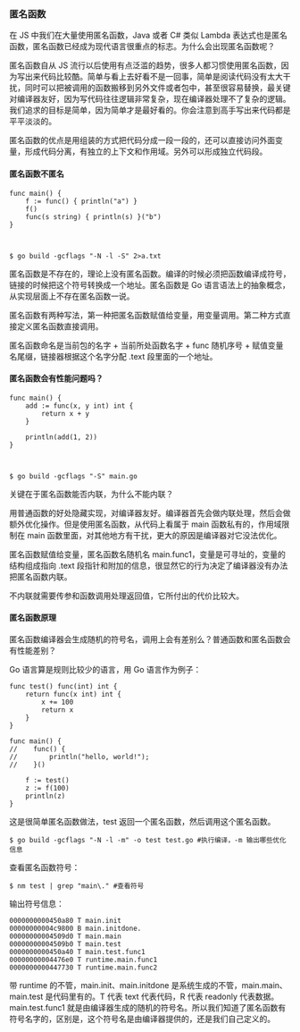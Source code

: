 ### 匿名函数

在 JS 中我们在大量使用匿名函数，Java 或者 C# 类似 Lambda
表达式也是匿名函数，匿名函数已经成为现代语言很重点的标志。为什么会出现匿名函数呢？

匿名函数自从 JS
流行以后使用有点泛滥的趋势，很多人都习惯使用匿名函数，因为写出来代码比较酷。简单与看上去好看不是一回事，简单是阅读代码没有太大干扰，同时可以把被调用的函数搬移到另外文件或者包中，甚至很容易替换，最关键对编译器友好，因为写代码往往逻辑非常复杂，现在编译器处理不了复杂的逻辑。我们追求的目标是简单，因为简单才是最好看的。你会注意到高手写出来代码都是平平淡淡的。

匿名函数的优点是用组装的方式把代码分成一段一段的，还可以直接访问外面变量，形成代码分离，有独立的上下文和作用域。另外可以形成独立代码段。

#### 匿名函数不匿名

    
    
    func main() {
        f := func() { println("a") }
        f()
        func(s string) { println(s) }("b")
    }
    
    
    
    $ go build -gcflags "-N -l -S" 2>a.txt
    

匿名函数是不存在的，理论上没有匿名函数。编译的时候必须把函数编译成符号，链接的时候把这个符号转换成一个地址。匿名函数是 Go
语言语法上的抽象概念，从实现层面上不存在匿名函数一说。

匿名函数有两种写法，第一种把匿名函数赋值给变量，用变量调用。第二种方式直接定义匿名函数直接调用。

匿名函数命名是当前包的名字 + 当前所处函数名字 + func 随机序号 + 赋值变量名尾缀，链接器根据这个名字分配 .text 段里面的一个地址。

#### 匿名函数会有性能问题吗？

    
    
    func main() {
        add := func(x, y int) int {
            return x + y
        }
    
        println(add(1, 2))
    }
    
    
    
    $ go build -gcflags "-S" main.go
    

关键在于匿名函数能否内联，为什么不能内联？

用普通函数的好处隐藏实现，对编译器友好。编译器首先会做内联处理，然后会做额外优化操作。但是使用匿名函数，从代码上看属于 main 函数私有的，作用域限制在
main 函数里面，对其他地方有干扰，更大的原因是编译器对它没法优化。

匿名函数赋值给变量，匿名函数名随机名 main.func1，变量是可寻址的，变量的结构组成指向 .text
段指针和附加的信息，很显然它的行为决定了编译器没有办法把匿名函数内联。

不内联就需要传参和函数调用处理返回值，它所付出的代价比较大。

#### 匿名函数原理

匿名函数编译器会生成随机的符号名，调用上会有差别么？普通函数和匿名函数会有性能差别？

Go 语言算是规则比较少的语言，用 Go 语言作为例子：

    
    
    func test() func(int) int {
        return func(x int) int {
            x += 100
            return x
        }
    }
    
    func main() {
    //    func() {
    //        println("hello, world!");
    //    }()
    
        f := test()
        z := f(100)
        println(z)
    }
    

这是很简单匿名函数做法，test 返回一个匿名函数，然后调用这个匿名函数。

    
    
    $ go build -gcflags "-N -l -m" -o test test.go #执行编译，-m 输出哪些优化信息
    

查看匿名函数符号：

    
    
    $ nm test | grep "main\." #查看符号
    

输出符号信息：

    
    
    0000000000450a80 T main.init
    00000000004c9800 B main.initdone.
    00000000004509d0 T main.main
    00000000004509b0 T main.test
    0000000000450a40 T main.test.func1
    00000000004476e0 T runtime.main.func1
    0000000000447730 T runtime.main.func2
    

带 runtime 的不管，main.init、main.initdone 是系统生成的不管，main.main、main.test 是代码里有的。T 代表
text 代表代码，R 代表 readonly 代表数据。main.test.func1
就是由编译器生成的随机的符号名。所以我们知道了匿名函数有符号名字的，区别是，这个符号名是由编译器提供的，还是我们自己定义的。

